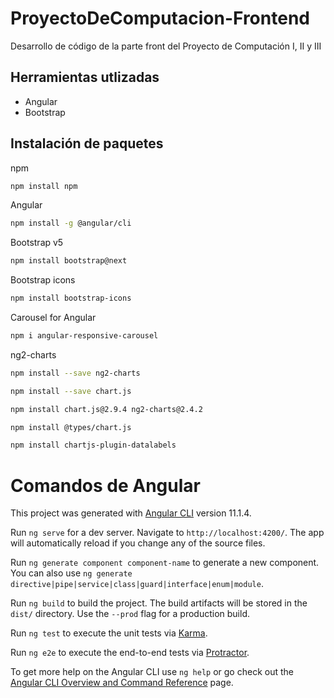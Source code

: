 # ProyectoDeComputacion-Frontend
Desarrollo de código de la parte front del Proyecto de Computación I, II y III

## Herramientas utlizadas

- Angular
- Bootstrap

## Instalación de paquetes

npm

```sh
npm install npm
```

Angular

```sh
npm install -g @angular/cli
```

Bootstrap v5

```sh
npm install bootstrap@next
```

Bootstrap icons

```sh
npm install bootstrap-icons
```

Carousel for Angular

```sh
npm i angular-responsive-carousel
```

ng2-charts

```sh
npm install --save ng2-charts
```
```sh
npm install --save chart.js
```
```sh
npm install chart.js@2.9.4 ng2-charts@2.4.2
```
```sh
npm install @types/chart.js
```
```sh
npm install chartjs-plugin-datalabels
```

# Comandos de Angular

This project was generated with [Angular CLI](https://github.com/angular/angular-cli) version 11.1.4.

Run `ng serve` for a dev server. Navigate to `http://localhost:4200/`. The app will automatically reload if you change any of the source files.

Run `ng generate component component-name` to generate a new component. You can also use `ng generate directive|pipe|service|class|guard|interface|enum|module`.

Run `ng build` to build the project. The build artifacts will be stored in the `dist/` directory. Use the `--prod` flag for a production build.

Run `ng test` to execute the unit tests via [Karma](https://karma-runner.github.io).

Run `ng e2e` to execute the end-to-end tests via [Protractor](http://www.protractortest.org/).

To get more help on the Angular CLI use `ng help` or go check out the [Angular CLI Overview and Command Reference](https://angular.io/cli) page.